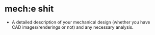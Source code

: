 # mech:e shit

- A detailed description of your mechanical design (whether you have CAD images/renderings or not) and any necessary analysis.
